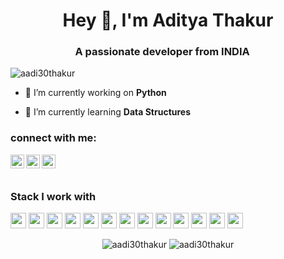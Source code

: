 <h1 align="center">Hey 👋, I'm Aditya Thakur</h1>
<h3 align="center">A passionate developer from INDIA 
<img src="https://image.flaticon.com/icons/svg/3014/3014003.svg" width="14"/> </h3>
<p align="left"> <img src="https://komarev.com/ghpvc/?username=aadi30thakur" alt="aadi30thakur" /></p>

- 🔭 I’m currently working on **Python**

- 🌱 I’m currently learning **Data Structures**

<h3>connect with me: </h3>


[<img align="left" alt="aditya_thakur80 | Twitter" width="22px" src="https://cdn.jsdelivr.net/npm/simple-icons@v3/icons/twitter.svg" />][twitter]
[<img align="left" alt="aditya-thakur | LinkedIn" width="22px" src="https://cdn.jsdelivr.net/npm/simple-icons@v3/icons/linkedin.svg" />][linkedin]
[<img align="left" alt="_aadi.thakur_ | Instagram" width="22px" src="https://cdn.jsdelivr.net/npm/simple-icons@v3/icons/instagram.svg" />][instagram]<br/><br/>
<h3>Stack I work with</h3>
<p align="left">
<img src="https://img.shields.io/badge/python-3776AB.svg?&style=for-the-badge&logo=python&logoColor=white" height="25"/>
<img src="https://img.shields.io/badge/java-11B48A.svg?&style=for-the-badge&logo=java&logoColor=white" height="25"/>
<img src="https://img.shields.io/badge/javascript-6400AA.svg?&style=for-the-badge&logo=javascript&logoColor=white" height="25"/>
<img src="https://img.shields.io/badge/android-0052CC.svg?&style=for-the-badge&logo=android&logoColor=white" height="25"/>
<img src="https://img.shields.io/badge/react-4479A1.svg?&style=for-the-badge&logo=react&logoColor=white" height="25"/>
<img src="https://img.shields.io/badge/linux-FB7A24.svg?&style=for-the-badge&logo=linux&logoColor=white" height="25"/>
<img src="https://img.shields.io/badge/Mern-261C29.svg?&style=for-the-badge&logo=webpack&logoColor=white" height="25"/>
<img src="https://img.shields.io/badge/Bootstrap-563D7C.svg?&style=for-the-badge&logo=bootstrap&logoColor=white" height="25"/>
<img src="https://img.shields.io/badge/node-339933.svg?&style=for-the-badge&logo=node.js&logoColor=white" height="25"/>
<img src="https://img.shields.io/badge/VS%20Code-007ACC.svg?&style=for-the-badge&logo=visual-studio-code&logoColor=white" height="25"/>
<img src="https://img.shields.io/badge/HTML-E34F26.svg?&style=for-the-badge&logo=html5&logoColor=white" height="25"/>
<img src="https://img.shields.io/badge/Mongo DB-47A248.svg?&style=for-the-badge&logo=mongoDB&logoColor=white" height="25"/>
<img src="https://img.shields.io/badge/Git-F05032.svg?&style=for-the-badge&logo=git&logoColor=white" height="25"/>
</p> 
 <p align="center"> 
<img src="https://github-readme-stats.vercel.app/api?username=aadi30thakur&show_icons=true&hide=contribs" alt="aadi30thakur"/>
<img src="https://github-readme-stats.anuraghazra1.vercel.app/api/top-langs/?username=aadi30thakur&layout=compact" alt="aadi30thakur" />

 </p>

[twitter]: https://twitter.com/aditya_thakur80

[instagram]: https://www.instagram.com/_aadi.thakur_/
[linkedin]: https://www.linkedin.com/in/aditya-thakur/
